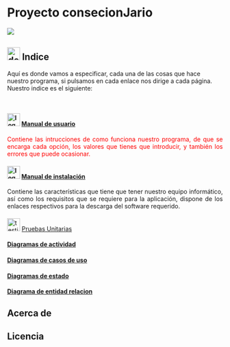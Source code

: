 

# Proyecto consecionJario
<img src="https://user-images.githubusercontent.com/73592097/118132364-87b4d000-b3f7-11eb-8e28-f9abd13bd7f4.png"> 

## <img src="https://user-images.githubusercontent.com/73592097/118824884-2175f480-b8b2-11eb-8c75-905b7e15f1cb.png" alt="dedo Indice" width="30px" height="30px"> Indice 


<p align="align">Aquí es donde vamos a especificar, cada una de las cosas que hace nuestro programa, si pulsamos en cada enlace nos dirige a cada página. Nuestro indice es el siguiente: </p>
<br>

#### <img src="https://user-images.githubusercontent.com/73592097/118827449-49feee00-b8b4-11eb-8143-a8c9dac6fe63.png" alt="logo usuario" height="30px" width="30px" > [Manual de usuario](https://github.com/anfari/ConcesionJArio/wiki/Manual-de-usuario)

<p align="justify" style="color: red; "> Contiene las intrucciones de como funciona nuestro programa, de que se encarga cada opción, los valores que tienes que introducir, y también los errores que puede ocasionar.</p>



#### <img src="https://user-images.githubusercontent.com/73592097/118827092-f68ca000-b8b3-11eb-820b-29233374c9dd.png" alt="logo instalacion" height="30px" width="30px">  [Manual de instalación](https://github.com/anfari/ConcesionJArio/wiki/Manual-de-instalaci%C3%B3n) 

<p align="justify">Contiene las características que tiene que tener nuestro equipo informático, así como los requisitos que se requiere para la aplicación, dispone de los enlaces respectivos para la descarga del software requerido.</p>

#### 
<img src="https://user-images.githubusercontent.com/73592097/118838251-70755700-b8bd-11eb-87f7-727cdde73437.png" alt="testing" width="30px" height="30px">  [Pruebas Unitarias](https://github.com/anfari/ConcesionJArio/wiki/Pruebas-Unitarias)

<p align="justify"></p>


#### [Diagramas de actividad](https://github.com/anfari/ConcesionJArio/wiki/Diagrama-de-Actividad)

<p align="justify"></p>


#### [Diagramas de casos de uso](https://github.com/anfari/ConcesionJArio/wiki/Diagrama-de-Caso-de-Uso)

<p align="justify"></p>


#### [Diagramas de estado](https://github.com/anfari/ConcesionJArio/wiki/Diagrama-de-Estado)

<p align="justify"></p>


#### [Diagrama de entidad relacion](https://github.com/anfari/ConcesionJArio/wiki/Diagrama-Entidad-Relacion)

<p align="justify"></p>









## Acerca de 
## Licencia
